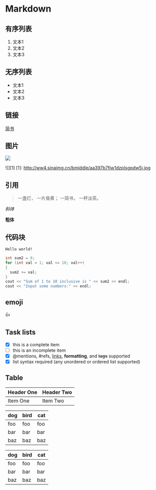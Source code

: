 # Markdown

## 有序列表
1. 文本1
2. 文本2
3. 文本3

## 无序列表
- 文本1
- 文本2
- 文本3

## 链接
[简书](http://www.jianshu.com)

## 图片
![](http://ww4.sinaimg.cn/bmiddle/aa397b7fjw1dzplsgpdw5j.jpg)

![][1]
[1]: http://ww4.sinaimg.cn/bmiddle/aa397b7fjw1dzplsgpdw5j.jpg

## 引用
>一盏灯， 一片昏黄； 一简书， 一杯淡茶。

*斜体*

**粗体**

## 代码块
`Hello world!`

```c++
int sum2 = 0;
for (int val = 1; val <= 10; val++)
{
  sum2 += val;
}
cout << "Sum of 1 to 10 inclusive is " << sum2 << endl;
cout << "Input some numbers:" << endl;
```



## emoji
:+1:

## Task lists
- [x] this is a complete item
- [ ] this is an incomplete item
- [x] @mentions, #refs, [links](),
**formatting**, and <del>tags</del>
supported
- [x] list syntax required (any
unordered or ordered list
supported)

## Table
| Header One     | Header Two     |
| :------------- | :------------- |
| Item One       | Item Two       |

|dog | bird | cat|
|----|------|----|
|foo | foo  | foo|
|bar | bar  | bar|
|baz | baz  | baz|

dog | bird | cat
----|------|----
foo | foo  | foo
bar | bar  | bar
baz | baz  | baz
